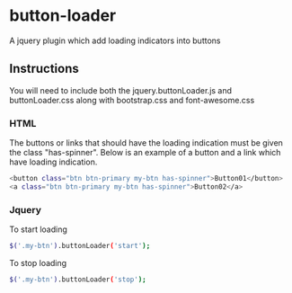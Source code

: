 # button-loader
A jquery plugin which add loading indicators into buttons

## Instructions
You will need to include both the jquery.buttonLoader.js and buttonLoader.css along with bootstrap.css and font-awesome.css

### HTML
The buttons or links that should have the loading indication must be given the class "has-spinner".
Below is an example of a button and a link which have loading indication.

```sh
<button class="btn btn-primary my-btn has-spinner">Button01</button>
<a class="btn btn-primary my-btn has-spinner">Button02</a>
```
### Jquery
To start loading
```sh
$('.my-btn').buttonLoader('start');
```
To stop loading
```sh
$('.my-btn').buttonLoader('stop');
```
